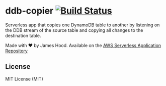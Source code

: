 # ddb-copier [![Build Status](https://travis-ci.org/jlhood/ddb-copier.svg?branch=master)](https://travis-ci.org/jlhood/ddb-copier)

Serverless app that copies one DynamoDB table to another by listening on the DDB stream of the source table and copying all changes to the destination table.

Made with ❤️  by James Hood. Available on the [AWS Serverless Application Repository](https://aws.amazon.com/serverless)

## License

MIT License (MIT)
